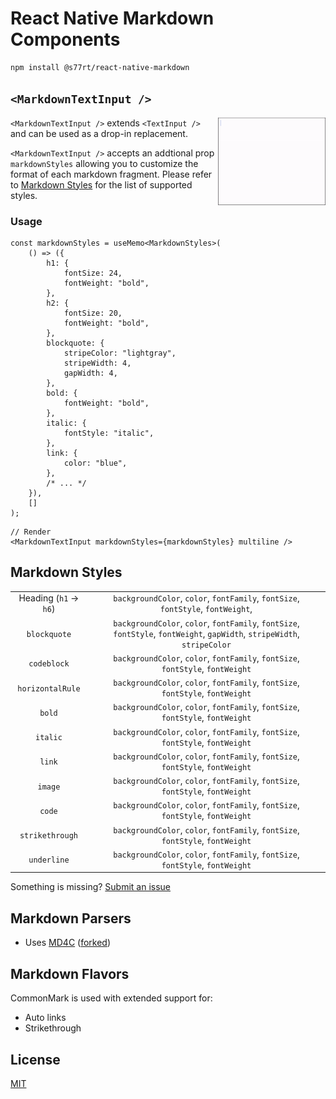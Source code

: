 # React Native Markdown Components

```bash
npm install @s77rt/react-native-markdown
```

## `<MarkdownTextInput />`

<img align="right" alt="Demo" height="140" src="https://raw.githubusercontent.com/s77rt/react-native-markdown/main/assets/demo.gif">

`<MarkdownTextInput />` extends `<TextInput />` and can be used as a drop-in replacement.

`<MarkdownTextInput />` accepts an addtional prop `markdownStyles` allowing you to customize the format of each markdown fragment. Please refer to [Markdown Styles](#markdown-styles) for the list of supported styles.

### Usage

```tsx
const markdownStyles = useMemo<MarkdownStyles>(
	() => ({
		h1: {
			fontSize: 24,
			fontWeight: "bold",
		},
		h2: {
			fontSize: 20,
			fontWeight: "bold",
		},
		blockquote: {
			stripeColor: "lightgray",
			stripeWidth: 4,
			gapWidth: 4,
		},
		bold: {
			fontWeight: "bold",
		},
		italic: {
			fontStyle: "italic",
		},
		link: {
			color: "blue",
		},
		/* ... */
	}),
	[]
);
```

```tsx
// Render
<MarkdownTextInput markdownStyles={markdownStyles} multiline />
```

## Markdown Styles

|                        |                                                                                                                           |
| :--------------------: | :-----------------------------------------------------------------------------------------------------------------------: |
| Heading (`h1` -> `h6`) |                     `backgroundColor`, `color`, `fontFamily`, `fontSize`, `fontStyle`, `fontWeight`,                      |
|      `blockquote`      | `backgroundColor`, `color`, `fontFamily`, `fontSize`, `fontStyle`, `fontWeight`, `gapWidth`, `stripeWidth`, `stripeColor` |
|      `codeblock`       |                      `backgroundColor`, `color`, `fontFamily`, `fontSize`, `fontStyle`, `fontWeight`                      |
|    `horizontalRule`    |                      `backgroundColor`, `color`, `fontFamily`, `fontSize`, `fontStyle`, `fontWeight`                      |
|         `bold`         |                      `backgroundColor`, `color`, `fontFamily`, `fontSize`, `fontStyle`, `fontWeight`                      |
|        `italic`        |                      `backgroundColor`, `color`, `fontFamily`, `fontSize`, `fontStyle`, `fontWeight`                      |
|         `link`         |                      `backgroundColor`, `color`, `fontFamily`, `fontSize`, `fontStyle`, `fontWeight`                      |
|        `image`         |                      `backgroundColor`, `color`, `fontFamily`, `fontSize`, `fontStyle`, `fontWeight`                      |
|         `code`         |                      `backgroundColor`, `color`, `fontFamily`, `fontSize`, `fontStyle`, `fontWeight`                      |
|    `strikethrough`     |                      `backgroundColor`, `color`, `fontFamily`, `fontSize`, `fontStyle`, `fontWeight`                      |
|      `underline`       |                      `backgroundColor`, `color`, `fontFamily`, `fontSize`, `fontStyle`, `fontWeight`                      |

Something is missing? [Submit an issue](https://github.com/s77rt/react-native-markdown/issues/new)

## Markdown Parsers

-   Uses [MD4C](https://github.com/mity/md4c/) ([forked](https://github.com/s77rt/md4c))

## Markdown Flavors

CommonMark is used with extended support for:

-   Auto links
-   Strikethrough

## License

[MIT](LICENSE)
